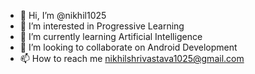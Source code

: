 - 👋 Hi, I’m @nikhil1025
- 👀 I’m interested in Progressive Learning
- 🌱 I’m currently learning Artificial Intelligence
- 💞️ I’m looking to collaborate on Android Development
- 📫 How to reach me nikhilshrivastava1025@gmail.com

<!---
nikhil1025/nikhil1025 is a ✨ special ✨ repository because its `README.md` (this file) appears on your GitHub profile.
You can click the Preview link to take a look at your changes.
--->
